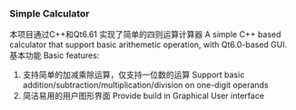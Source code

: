 ### Simple Calculator ###
本项目通过C++和Qt6.61 实现了简单的四则运算计算器
A simple C++ based calculator that support basic arithemetic operation, with Qt6.0-based GUI.
基本功能 Basic features:
1. 支持简单的加减乘除运算，仅支持一位数的运算 Support basic addition/subtraction/multiplication/division on one-digit operands
2. 简洁易用的用户图形界面 Provide build in Graphical User interface